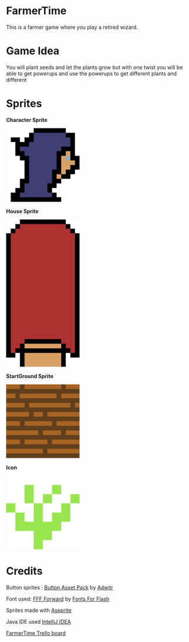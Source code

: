 # FarmerTime
This is a farmer game where you play a retired wizard.

# Game Idea
You will plant seeds and let the plants grow but with one twist you will be able to get powerups and use the powerups to get different plants and different 

# Sprites

**Character Sprite**

<img src="Sprites\player.png" alt="CharacterSprite" width="200px" height="200px">

**House Sprite**

<img src="Sprites\house.png" alt="HouseSprite" width="200px" height="400px">

**StartGround Sprite**

<img src="Sprites\start.png" alt="StartGroundSprite" width="200px" height="200px">

**Icon**

<img src="Sprites\icon-export.png" alt="IconSprite" width="200px" height="200px">

# Credits

Button sprites : <a href="https://adwitr.itch.io/button-asset-pack">Button Asset Pack</a> by <a href="https://adwitr.itch.io">Adwitr</a>

Font used: <a href="https://www.1001fonts.com/fff-forward-font.html">FFF Forward</a> by <a href="https://www.1001fonts.com/users/fontsforflash/">Fonts For Flash</a>

Sprites made with <a href="https://www.aseprite.org/">Aseprite</a>

Java IDE used <a href="https://www.jetbrains.com/idea/">IntelliJ IDEA</a>

<a href="https://trello.com/b/xaCWBTuy/farmertime">FarmerTime Trello board</a>